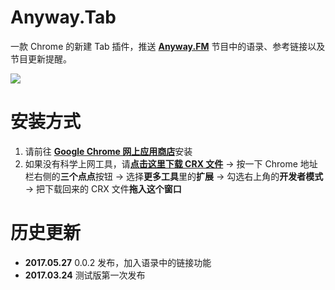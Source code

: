 # Anyway.Tab
一款 Chrome 的新建 Tab 插件，推送 [**Anyway.FM**](http://Anyway.FM) 节目中的语录、参考链接以及节目更新提醒。

![](https://raw.githubusercontent.com/Anyway-Design/Anyway-Tab/master/anyway-tab-preview.png)


# 安装方式
1. 请前往 [**Google Chrome 网上应用商店**](https://chrome.google.com/webstore/detail/anywaytab/jaoejhbbokpmbndhdopikidehkadhake?hl=zh-CN&gl=CN)安装
2. 如果没有科学上网工具，请[**点击这里下载 CRX 文件**](https://github.com/Anyway-Design/Anyway-Tab/raw/master/Releases/Anyway.Tab-Latest.crx) → 按一下 Chrome 地址栏右侧的**三个点点**按钮 → 选择**更多工具**里的**扩展** → 勾选右上角的**开发者模式** →  把下载回来的 CRX 文件**拖入这个窗口**


# 历史更新
* **2017.05.27** 0.0.2 发布，加入语录中的链接功能
* **2017.03.24** 测试版第一次发布